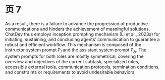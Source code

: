 # 页 7
As a result, there is a failure to advance the progression of productive communications and hinders the achievement of meaningful solutions. ChatDev thus employs inception prompting mechanism (Li et al., 2023a) for initiating, sustaining, and concluding agents' communication to guarantee a robust and efficient workflow. This mechanism is composed of the instructor system prompt $\mathsf { P } _ { I }$ and the assistant system prompt $\mathsf { P } _ { A }$. The system prompts for both roles are mostly symmetrical, covering the overview and objectives of the current subtask, specialized roles, accessible external tools, communication protocols, termination conditions, and constraints or requirements to avoid undesirable behaviors.